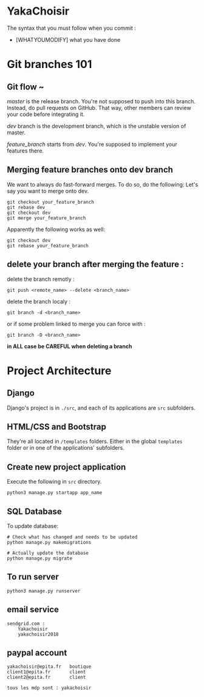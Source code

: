 # YakaChoisir

The syntax that you must follow when you commit :
  - [WHATYOUMODIFY] what you have done

# Git branches 101

## Git flow ~

*master* is the release branch. You're not supposed to push into this branch.
Instead, do pull requests on GitHub. That way, other members can review your
code before integrating it.

*dev* branch is the development branch, which is the unstable version of
master.

*feature_branch* starts from *dev*. You're supposed to implement your features
there.

## Merging feature branches onto dev branch

We want to always do fast-forward merges. To do so, do the following:
Let's say you want to merge onto dev.
```
git checkout your_feature_branch
git rebase dev
git checkout dev
git merge your_feature_branch
```
Apparently the following works as well:
```
git checkout dev
git rebase your_feature_branch
```
## delete your branch after merging the feature :

delete the branch remotly : 
```
git push <remote_name> --delete <branch_name>
```
delete the branch localy :
```
git branch -d <branch_name>
```
or if some problem linked to merge you can force with :
```
git branch -D <branch_name>
```

**in ALL case be CAREFUL when deleting a branch**

# Project Architecture

## Django

Django's project is in `./src`, and each of its applications are `src`
subfolders.

## HTML/CSS and Bootstrap

They're all located in `/templates` folders. Either in the global `templates`
folder or in one of the applications' subfolders.

## Create new project application

Execute the following in `src` directory.

```
python3 manage.py startapp app_name
```

## SQL Database

To update database:

```
# Check what has changed and needs to be updated
python manage.py makemigrations

# Actually update the database
python manage.py migrate
```

## To run server

```
python3 manage.py runserver
```


## email service
    sendgrid.com :
        Yakachoisir
        yakachoisir2018

## paypal account
    yakachoisir@epita.fr   boutique
    client1@epita.fr       client
    client2@epita.fr       client

    tous les mdp sont : yakachoisir



